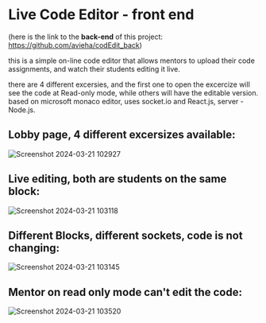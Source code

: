 # Live Code Editor - front end
(here is the link to the <b>back-end</b> of this project: https://github.com/avieha/codEdit_back)

this is a simple on-line code editor that allows mentors to upload their code assignments, and watch their students editing it live.

there are 4 different excersies, and the first one to open the excercize will see the code at Read-only mode,
while others will have the editable version.
based on microsoft monaco editor, uses socket.io and React.js, server - Node.js.

## Lobby page, 4 different excersizes available:
![Screenshot 2024-03-21 102927](https://github.com/avieha/codEdit_front/assets/73400995/bbf82a9b-8e6f-43b6-83a3-a4ed4e056848)

## Live editing, both are students on the same block:
![Screenshot 2024-03-21 103118](https://github.com/avieha/codEdit_front/assets/73400995/51c5546f-ff51-44f9-9812-e180b221f6c8)

## Different Blocks, different sockets, code is not changing:
![Screenshot 2024-03-21 103145](https://github.com/avieha/codEdit_front/assets/73400995/7221558d-6bd9-48aa-a30b-69447ea0ab51)

## Mentor on read only mode can't edit the code:
![Screenshot 2024-03-21 103520](https://github.com/avieha/codEdit_front/assets/73400995/7d6f9585-01a8-48ee-a66c-330fe031a1cf)
